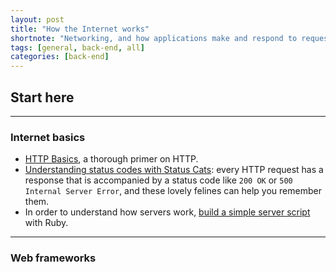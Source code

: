 ```yaml
---
layout: post
title: "How the Internet works"
shortnote: "Networking, and how applications make and respond to requests."
tags: [general, back-end, all]
categories: [back-end]
---
```


## Start here

<hr>

### Internet basics

* [HTTP Basics](http://www3.ntu.edu.sg/home/ehchua/programming/webprogramming/http_basics.html), a thorough primer on HTTP.
* [Understanding status codes with Status Cats](https://http.cat/): every HTTP request has a response that is accompanied by a status code like `200 OK` or `500 Internal Server Error`, and these lovely felines can help you remember them.
* In order to understand how servers work, [build a simple server script](http://www.blackbytes.info/2016/08/build-your-own-web-server/) with Ruby.

<hr>

### Web frameworks
